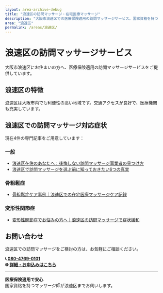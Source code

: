 ```yaml
---
layout: area-archive-debug
title: "浪速区の訪問マッサージ・在宅医療マッサージ"
description: "大阪市浪速区での医療保険適用の訪問マッサージサービス。国家資格を持つマッサージ師が地域密着でサポート。4記事掲載中。"
area: "浪速区"
permalink: /areas/浪速区/
---
```


# 浪速区の訪問マッサージサービス

大阪市浪速区にお住まいの方へ、医療保険適用の訪問マッサージサービスをご提供しています。

## 浪速区の特徴

浪速区は大阪市内でも利便性の高い地域です。交通アクセスが良好で、医療機関も充実しています。

## 浪速区での訪問マッサージ対応症状

現在4件の専門記事をご用意しています：


### 一般

- [浪速区在住のあなたへ：後悔しない訪問マッサージ事業者の見つけ方](/case_study/naniwa-taiken-guide/)
- [浪速区で訪問マッサージを選ぶ前に知っておきたい6つの真実](/qa/naniwa-visiting-massage-guide/)

### 骨粗鬆症

- [骨粗鬆症ケア事例｜浪速区での在宅医療マッサージケア記録](/case_study/osteoporosis-case-naniwa/)

### 変形性関節症

- [変形性関節症でお悩みの方へ｜浪速区の訪問マッサージで症状緩和](/symptom_guide/henkei-kansetsu-naniwa/)


## お問い合わせ

浪速区での訪問マッサージをご検討の方は、お気軽にご相談ください。

**📞 [080-4769-0101](tel:080-4769-0101)**  
**🌐 [詳細・お申込みはこちら](https://peraichi.com/landing_pages/view/himawari-massage/)**

---

**医療保険適用で安心**  
国家資格を持つマッサージ師が浪速区までお伺いします。
